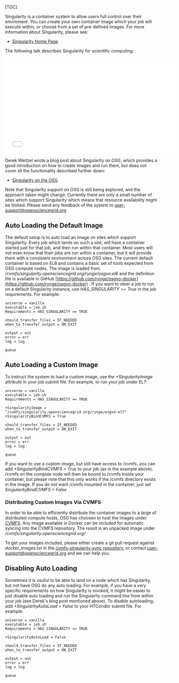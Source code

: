[title]: - "Singularity Containers"

[TOC]


Singularity is a container system to allow users full control over their enviroment. You
can create your own container image which your job will execute within, or choose from
a set of pre-defined images. For more information about Singularity, please see:

 * [Singularity Home Page](http://singularity.lbl.gov/)


The following talk describes Singularity for scientific computing:

<iframe width="560" height="315" src="//www.youtube.com/embed/DA87Ba2dpNM" frameborder="0" allowfullscreen></iframe>


Derek Weitzel wrote a blog post about Singularity on OSG, which provides a good
introduction on how to create images and run them, but does not cover all the
functionality described further down:

  * [Singularity on the OSG](https://djw8605.github.io/2017/01/12/singularity-on-the-osg/)

Note that Singularity support on OSG is still being explored, and the approach
taken might change. Currently there are only a small number of sites which support
Singularity which means that resource availability might be limited.
Please send any feedback of the system to
[user-support@opensciencegrid.org](mailto:user-support@opensciencegrid.org)


## Auto Loading the Default Image

The default setup is to auto load an image on sites which support Singularity. Every
job which lands on such a site, will have a container started just for that job, and
then run within that container. Most users will not even know that their jobs are run
within a container, but it will provide them with a consistent environment across
OSG sites. The current default container is based on EL6 and contains a basic
set of tools expected from OSG compute nodes. The image is loaded from
*/cvmfs/singularity.opensciencegrid.org/rynge/osgvo:el6* and the definition file
is available in GitHub
[https://github.com/rynge/osgvo-docker](https://github.com/rynge/osgvo-docker) .
If you want to steer a job to run on a default Singularity instance,
use *HAS_SINGULARITY == True* in the job requirements. For example:

    universe = vanilla
    executable = job.sh
    Requirements = HAS_SINGULARITY == TRUE

    should_transfer_files = IF_NEEDED
    when_to_transfer_output = ON_EXIT

    output = out
    error = err
    log = log

    queue


## Auto Loading a Custom Image

To instruct the system to load a custom image, use the *+SingularityImage* attribute in 
your job submit file. For example, to run your job under EL7:

    universe = vanilla
    executable = job.sh
    Requirements = HAS_SINGULARITY == TRUE

    +SingularityImage = "/cvmfs/singularity.opensciencegrid.org/rynge/osgvo:el7"
    +SingularityBindCVMFS = True

    should_transfer_files = IF_NEEDED
    when_to_transfer_output = ON_EXIT

    output = out
    error = err
    log = log

    queue

If you want to use a custom image, but still have access to /cvmfs, you can add
*+SingularityBindCVMFS = True* to your job (as in the example above). /cvmfs on
the compute node will then be bound to /cvmfs inside your container, but please
note that this only works if the /cvmfs directory exists in the image. If you do
not want /cvmfs mounted in the container, just set *SingularityBindCVMFS = False*


### Distributing Custom Images Via CVMFS

In order to be able to efficiently distribute the container images to a large
of distributed compute hosts, OSG has choosen to host the images under
[CVMFS](https://cernvm.cern.ch/portal/filesystem). Any image available in
Docker can be included for automatic syncing into the CVMFS repository. The
result is an unpacked image under */cvmfs/singularity.opensciencegrid.org/*

To get your images included, please either create a git pull request against
*docker_images.txt* in the
[cvmfs-singularity-sync repository](https://github.com/opensciencegrid/cvmfs-singularity-sync), 
or contact
[user-support@opensciencegrid.org](mailto:user-support@opensciencegrid.org)
and we can help you.


## Disabling Auto Loading

Sometimes it is usuful to be able to land on a node which has Singularity, but not
have OSG do any auto loading. For example, if you have a very specific requirements
on how Singularity is invoked, it might be easier to just disable auto loading and
run the Singularity command line from within your job (see Derek's blog post mentioned
above). To disable autoloading, add *+SingularityAutoLoad = False* to your HTCondor
submit file. For example:

    universe = vanilla
    executable = job.sh
    Requirements = HAS_SINGULARITY == TRUE

    +SingularityAutoLoad = False

    should_transfer_files = IF_NEEDED
    when_to_transfer_output = ON_EXIT

    output = out
    error = err
    log = log

    queue




